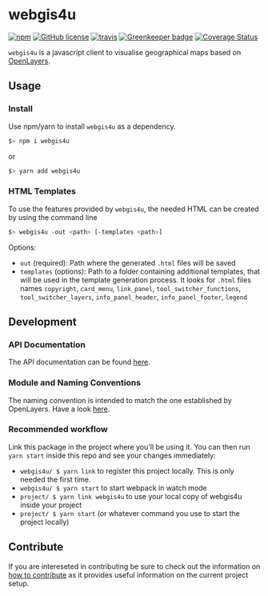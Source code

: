 # webgis4u
[![npm](https://img.shields.io/npm/v/webgis4u.svg)](https://www.npmjs.com/package/webgis4u)
[![GitHub license](https://img.shields.io/github/license/environment-agency-austria/webgis4u.svg)](https://github.com/environment-agency-austria/webgis4u/blob/master/LICENSE)
[![travis](https://travis-ci.com/environment-agency-austria/webgis4u.svg?branch=master)](https://travis-ci.com/environment-agency-austria/webgis4u)
[![Greenkeeper badge](https://badges.greenkeeper.io/environment-agency-austria/webgis4u.svg)](https://greenkeeper.io/)
[![Coverage Status](https://coveralls.io/repos/github/environment-agency-austria/webgis4u/badge.svg?branch=master)](https://coveralls.io/github/environment-agency-austria/webgis4u?branch=master)

`webgis4u` is a javascript client to visualise geographical maps based on [OpenLayers](https://openlayers.org/).


## Usage
### Install
Use npm/yarn to install `webgis4u` as a dependency.
```bash
$> npm i webgis4u
```
or
```bash
$> yarn add webgis4u
```

### HTML Templates
To use the features provided by `webgis4u`, the needed HTML can be created by using the command line
```bash
$> webgis4u -out <path> [-templates <path>]
```
Options:
* `out` (required): Path where the generated `.html` files will be saved
* `templates` (options): Path to a folder containing additional templates, that will be used in the template generation process. It looks for `.html` files names `copyright`, `card_menu`, `link_panel`, `tool_switcher_functions`, `tool_switcher_layers`, `info_panel_header`, `info_panel_footer`, `legend`


## Development
### API Documentation
The API documentation can be found [here](https://environment-agency-austria.github.io/webgis4u/).


### Module and Naming Conventions
The naming convention is intended to match the one established by OpenLayers. Have a look [here](https://openlayers.org/en/latest/doc/tutorials/background.html#module-and-naming-conventions).

### Recommended workflow
Link this package in the project where you'll be using it. You can then run `yarn start` inside this repo and
see your changes immediately:
* `webgis4u/ $ yarn link` to register this project locally. This is only needed the first time.
* `webgis4u/ $ yarn start` to start webpack in watch mode
* `project/ $ yarn link webgis4u` to use your local copy of webgis4u inside your project
* `project/ $ yarn start` (or whatever command you use to start the project locally)

## Contribute
If you are intereseted in contributing be sure to check out the information on [how to contribute](./.github/CONTRIBUTING.md) as it provides useful information on the current project setup.
